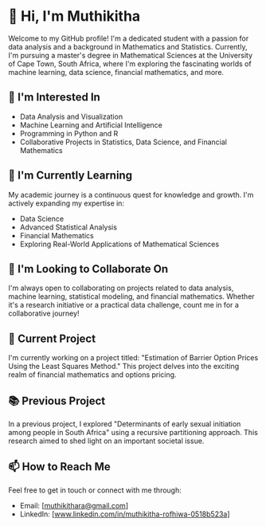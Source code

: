 # 👋 Hi, I'm Muthikitha

Welcome to my GitHub profile! I'm a dedicated student with a passion for data analysis and a background in Mathematics and Statistics. Currently, I'm pursuing a master's degree in Mathematical Sciences at the University of Cape Town, South Africa, where I'm exploring the fascinating worlds of machine learning, data science, financial mathematics, and more.

## 👀 I'm Interested In

- Data Analysis and Visualization
- Machine Learning and Artificial Intelligence
- Programming in Python and R
- Collaborative Projects in Statistics, Data Science, and Financial Mathematics

## 🌱 I'm Currently Learning

My academic journey is a continuous quest for knowledge and growth. I'm actively expanding my expertise in:

- Data Science
- Advanced Statistical Analysis
- Financial Mathematics
- Exploring Real-World Applications of Mathematical Sciences

## 💞️ I'm Looking to Collaborate On

I'm always open to collaborating on projects related to data analysis, machine learning, statistical modeling, and financial mathematics. Whether it's a research initiative or a practical data challenge, count me in for a collaborative journey!

## 🚀 Current Project

I'm currently working on a project titled: "Estimation of Barrier Option Prices Using the Least Squares Method." This project delves into the exciting realm of financial mathematics and options pricing.

## 📚 Previous Project

In a previous project, I explored "Determinants of early sexual initiation among people in South Africa" using a recursive partitioning approach. This research aimed to shed light on an important societal issue.

## 📫 How to Reach Me

Feel free to get in touch or connect with me through:

- Email: [muthikithara@gmail.com]
- LinkedIn: [www.linkedin.com/in/muthikitha-rofhiwa-0518b523a]

<!---
Muthikitha/Muthikitha is a ✨ special ✨ repository because its `README.md` (this file) appears on your GitHub profile.
You can click the Preview link to take a look at your changes.
--->

